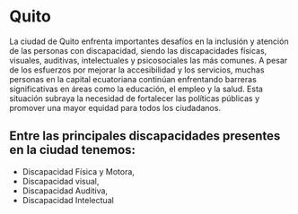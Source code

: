 # Quito

La ciudad de Quito enfrenta importantes desafíos en la inclusión y atención de las personas con discapacidad, siendo las discapacidades físicas, visuales, auditivas, intelectuales y psicosociales las más comunes. A pesar de los esfuerzos por mejorar la accesibilidad y los servicios, muchas personas en la capital ecuatoriana continúan enfrentando barreras significativas en áreas como la educación, el empleo y la salud. Esta situación subraya la necesidad de fortalecer las políticas públicas y promover una mayor equidad para todos los ciudadanos.

## Entre las principales discapacidades presentes en la ciudad tenemos:

- Discapacidad Física y Motora,
- Discapacidad visual,
- Discapacidad Auditiva,
- Discapacidad Intelectual
